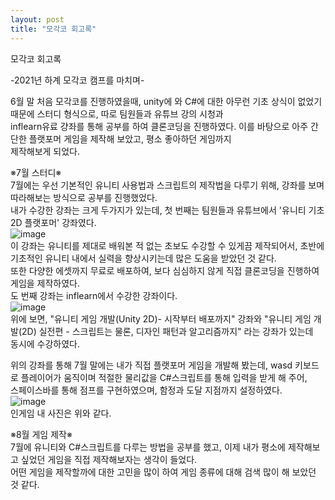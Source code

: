 ```yaml
---
layout: post
title: "모각코 회고록"
---
```


모각코 회고록   
   
-2021년 하계 모각코 캠프를 마치며-   
   
6월 말 처음 모각코를 진행하였을때, unity에 와 C#에 대한 아무런 기초 상식이 없었기 때문에 스터디 형식으로, 따로 팀원들과 유튜브 강의 시청과   
inflearn유료 걍좌를 통해 공부를 하여 클론코딩을 진행하였다. 이를 바탕으로 아주 간단한 플랫포머 게임을 제작해 보았고, 평소 좋아하던 게임까지   
제작해보게 되었다.   


※7월 스터디※   
7월에는 우선 기본적인 유니티 사용법과 스크립트의 제작법을 다루기 위해, 강좌를 보며 따라해보는 방식으로 공부를 진행했었다.   
내가 수강한 강좌는 크게 두가지가 있는데, 첫 번째는 팀원들과 유튜브에서 '유니티 기초 2D 플랫포머' 강좌였다.   
![image](https://user-images.githubusercontent.com/78609676/131209622-2a830003-c4a6-47f1-a923-022e7a0a4e27.png)   
이 강좌는 유니티를 제대로 배워본 적 없는 초보도 수강할 수 있게끔 제작되어서, 초반에 기초적인 유니티 내에서 실력을 향상시키는데 많은 도움을 받았던 것 같다.   
또한 다양한 에셋까지 무료로 배포하여, 보다 심심하지 않게 직접 클론코딩을 진행하여 게임을 제작하였다.   
도 번째 강좌는 inflearn에서 수강한 강좌이다.   
![image](https://user-images.githubusercontent.com/78609676/131209680-ae16a551-dda1-4bb4-9947-bf71a8a52dae.png)   
위에 보면, "유니티 게임 개발(Unity 2D)- 시작부터 배포까지" 강좌와 "유니티 게임 개발(2D) 실전편 - 스크립트는 물론, 디자인 패턴과 알고리즘까지" 라는 강좌가 있는데   
동시에 수강하였다.
   
위의 강좌를 통해 7월 말에는 내가 직접 플랫포머 게임을 개발해 봤는데, wasd 키보드로 플레이어가 움직이며 적절한 물리값을 C#스크립트를 통해 입력을 받게 해 주어,   
스페이스바를 통해 점프를 구현하였으며, 함정과 도달 지점까지 설정하였다.   
![image](https://user-images.githubusercontent.com/78609676/131209756-989e5516-8b54-4d71-8c3e-25d234ff3bbb.png)   
인게임 내 사진은 위와 같다.   

※8월 게임 제작※   
7월에 유니티와 C#스크립트를 다루는 방법을 공부를 했고, 이제 내가 평소에 제작해보고 싶었던 게임을 직접 제작해보자는 생각이 들었다.   
어떤 게임을 제작할까에 대한 고민을 많이 하여 게임 종류에 대해 검색 많이 해 보았던 것 같다.


